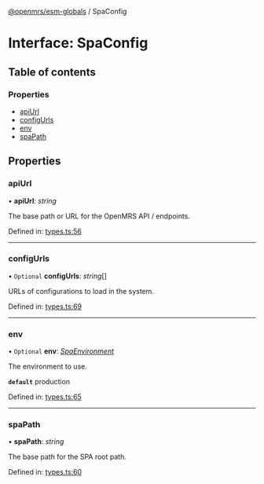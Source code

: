 [@openmrs/esm-globals](../API.md) / SpaConfig

# Interface: SpaConfig

## Table of contents

### Properties

- [apiUrl](spaconfig.md#apiurl)
- [configUrls](spaconfig.md#configurls)
- [env](spaconfig.md#env)
- [spaPath](spaconfig.md#spapath)

## Properties

### apiUrl

• **apiUrl**: *string*

The base path or URL for the OpenMRS API / endpoints.

Defined in: [types.ts:56](https://github.com/openmrs/openmrs-esm-core/blob/master/packages/esm-globals/src/types.ts#L56)

___

### configUrls

• `Optional` **configUrls**: *string*[]

URLs of configurations to load in the system.

Defined in: [types.ts:69](https://github.com/openmrs/openmrs-esm-core/blob/master/packages/esm-globals/src/types.ts#L69)

___

### env

• `Optional` **env**: [*SpaEnvironment*](../API.md#spaenvironment)

The environment to use.

**`default`** production

Defined in: [types.ts:65](https://github.com/openmrs/openmrs-esm-core/blob/master/packages/esm-globals/src/types.ts#L65)

___

### spaPath

• **spaPath**: *string*

The base path for the SPA root path.

Defined in: [types.ts:60](https://github.com/openmrs/openmrs-esm-core/blob/master/packages/esm-globals/src/types.ts#L60)
